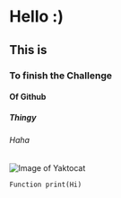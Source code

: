 # Hello :)
## This is 
### To finish the Challenge
#### Of Github
##### Thingy
###### Haha
![Image of Yaktocat](https://octodex.github.com/images/yaktocat.png)
```
Function print(Hi)
```
